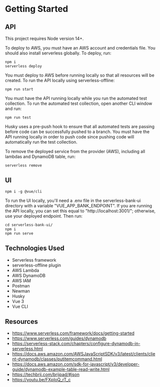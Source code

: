 # Getting Started

## API

This project requires Node version 14+.

To deploy to AWS, you must have an AWS account and credentials file. You should also install serverless globally. To deploy, run:
```
npm i
serverless deploy
```

You must deploy to AWS before running locally so that all resources will be created. To run the API locally using serverless-offline:
```
npm run start
```

You must have the API running locally while you run the automated test collection. To run the automated test collection, open another CLI window and run:
```
npm run test
```

Husky uses a pre-push hook to ensure that all automated tests are passing before code can be successfully pushed to a branch. You must have the API running locally in order to push code since pushing code will automatically run the test collection.

To remove the deployed service from the provider (AWS), including all lambdas and DynamoDB table, run:
```
serverless remove
```

## UI

```
npm i -g @vue/cli
```

To run the UI locally, you'll need a .env file in the serverless-bank-ui directory with a variable "VUE_APP_BANK_ENDPOINT". If you are running the API locally, you can set this equal to "http://localhost:3001/"; otherwise, use your deployed endpoint. Then run:
```
cd serverless-bank-ui/
npm i
npm run serve
```

## Technologies Used
- Serverless framework
- serverless-offline plugin
- AWS Lambda
- AWS DynamoDB
- AWS IAM
- Postman
- Newman
- Husky
- Vue 3
- Vue CLI

## Resources
- https://www.serverless.com/framework/docs/getting-started
- https://www.serverless.com/guides/dynamodb
- https://serverless-stack.com/chapters/configure-dynamodb-in-serverless.html
- https://docs.aws.amazon.com/AWSJavaScriptSDK/v3/latest/clients/client-dynamodb/classes/putitemcommand.html
- https://docs.aws.amazon.com/sdk-for-javascript/v3/developer-guide/dynamodb-example-table-read-write.html
- https://techbrij.com/brijpad/#json
- https://youtu.be/FXpIoQ_rT_c